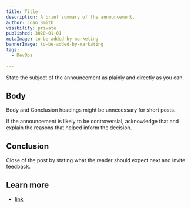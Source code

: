 ```yaml
---
title: Title
description: A brief summary of the announcement.
author: Joan Smith
visibility: private
published: 3020-01-01
metaImage: to-be-added-by-marketing
bannerImage: to-be-added-by-marketing
tags:
  - DevOps
 
---
```


State the subject of the announcement as plainly and directly as you can.

## Body

Body and Conclusion headings might be unnecessary for short posts.

If the announcement is likely to be controversial, acknowledge that and explain the reasons that helped inform the decision.

## Conclusion

Close of the post by stating what the reader should expect next and invite feedback.

## Learn more

- [link](https://www.example.com/resource)
